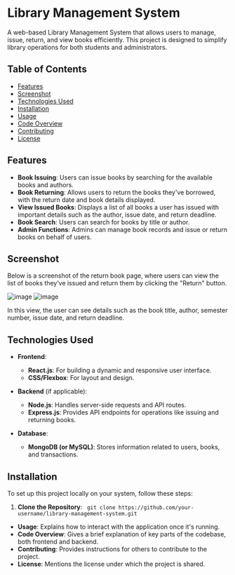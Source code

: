 # Library Management System

A web-based Library Management System that allows users to manage, issue, return, and view books efficiently. This project is designed to simplify library operations for both students and administrators.

## Table of Contents
- [Features](#features)
- [Screenshot](#screenshot)
- [Technologies Used](#technologies-used)
- [Installation](#installation)
- [Usage](#usage)
- [Code Overview](#code-overview)
- [Contributing](#contributing)
- [License](#license)

## Features
- **Book Issuing**: Users can issue books by searching for the available books and authors.
- **Book Returning**: Allows users to return the books they've borrowed, with the return date and book details displayed.
- **View Issued Books**: Displays a list of all books a user has issued with important details such as the author, issue date, and return deadline.
- **Book Search**: Users can search for books by title or author.
- **Admin Functions**: Admins can manage book records and issue or return books on behalf of users.

## Screenshot
Below is a screenshot of the return book page, where users can view the list of books they’ve issued and return them by clicking the "Return" button.

![image](https://github.com/user-attachments/assets/a07fb70e-131b-4e4f-9ad9-f206302dd110)
![image](https://github.com/user-attachments/assets/662c4e11-778b-4d50-9a81-60ae9227e942)





In this view, the user can see details such as the book title, author, semester number, issue date, and return deadline.

## Technologies Used
- **Frontend**: 
  - **React.js**: For building a dynamic and responsive user interface.
  - **CSS/Flexbox**: For layout and design.
  
- **Backend** (if applicable):
  - **Node.js**: Handles server-side requests and API routes.
  - **Express.js**: Provides API endpoints for operations like issuing and returning books.

- **Database**:
  - **MongoDB (or MySQL)**: Stores information related to users, books, and transactions.

## Installation
To set up this project locally on your system, follow these steps:

1. **Clone the Repository**:
   `
   git clone https://github.com/your-username/library-management-system.git`

- **Usage**: Explains how to interact with the application once it's running.
 - **Code Overview**: Gives a brief explanation of key parts of the codebase, both frontend and backend.
- **Contributing**: Provides instructions for others to contribute to the project.
- **License**: Mentions the license under which the project is shared.

